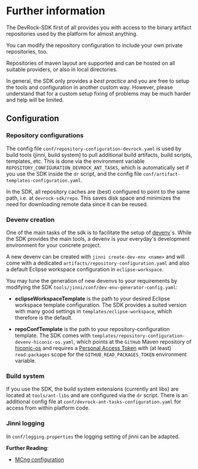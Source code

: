 # Further information

The DevRock-SDK first of all provides you with access to the binary artifact repositories used by the platform for almost anything. 

You can modify the repository configuration to include your own private repositories, too. 

Repositories of maven layout are supported and can be hosted on all suitable providers, or also in local directories. 

In general, the SDK only provides a *best practice* and you are free to setup the tools and configuration in another custom way. However, please understand that for a custom setup fixing of problems may be much harder and help will be limited. 

## Configuration

### Repository configurations

The config file `conf/repository-configuration-devrock.yaml` is used by build tools (jinni, build system) to pull additional build artifacts, build scripts, templates, etc. This is done via the environment variable  `REPOSITORY_CONFIGURATION_DEVROCK_ANT_TASKS`, which is automatically set if you use the SDK inside the `dr` script, and the config file `conf/artifact-templates-configuration.yaml`. 

In the SDK, all repository caches are (best) configured to point to the same path, i.e. at `devrock-sdk/repo`. This saves disk space and minimizes the need for downloading remote data since it can be reused. 


### Devenv creation

One of the main tasks of the sdk is to facilitate the setup of [devenv](dev-environment.md)`s. While the SDK provides the main tools, a devenv is your everyday's development environment for your concrete project. 

A new devenv can be created with `jinni create-dev-env <name>` and will come with a dedicated `artifacts/repository-configuration.yaml` and also a default Eclipse workspace configuration in `eclipse-workspace`.

You may tune the generation of new devenvs to your requirements by modifying the SDK `tools/jinni/conf/dev-env-generator-config.yaml`: 

- **eclipseWorkspaceTemplate** is the path to your desired Eclipse workspace template configuration. The SDK provides a suited version with many good settings in `templates/eclipse-workspace`, which therefore is the default. 

- **repoConfTemplate** is the path to your repository-configuration template. The SDK comes with `templates/repository-configuration-devenv-hiconic-os.yaml`, which points at the `GitHub` Maven repository of [hiconic-os](https://github.com/hiconic-os) and requires a [Personal Access Token](https://github.com/settings/tokens) with (at least) `read:packages` scope for the `GITHUB_READ_PACKAGES_TOKEN` environment variable.

### Build system

If you use the SDK, the build system extensions (currently ant libs) are located at `tools/ant-libs` and are configured via the `dr` script. There is an additional config file at `conf/devrock-ant-tasks-configuration.yaml` for access from within platform code. 

### Jinni logging

In `conf/logging.properties` the logging setting of jinni can be adapted. 


__Further Reading__:
- [MCng configuration](https://eclipse.modularmind.eu/documentation/mc-core/mdoc/com.braintribe.devrock/mc-core-documentation/configuration/configuration.html) 
